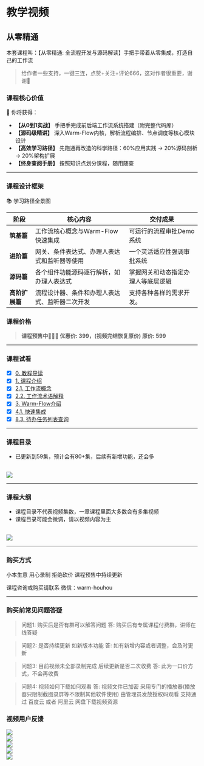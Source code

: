 # 教学视频
<!-- @include: ../other/betweengg.md -->

## **从零精通**
本套课程叫：<span class="red-font">【从零精通: 全流程开发与源码解读】</span>手把手带着从零集成，打造自己的工作流

> 给作者一些支持，一键三连，<span class="red-font">点赞+关注+评论666</span>，这对作者很重要，谢谢🤞

### **课程核心价值**
🚀 你将获得：

- **【从0到1实战】** <span class="red-font">手把手</span>完成<span class="red-font">前后端</span>工作流系统搭建（附完整代码库）
- **【源码级精讲】** 深入Warm-Flow内核，解析流程编排、节点调度等核心模块设计
- **【高效学习路径】** <span class="red-font">先跑通再改造</span>的科学路径：<span class="red-font">60%</span>应用实践 → <span class="red-font">20%</span>源码剖析 → <span class="red-font">20%</span>架构扩展
- **【终身查阅手册】** 按照<span class="red-font">知识点</span>划分课程，随用随查

------

### **课程设计框架**

📚 学习路径全景图

| **阶段**    | **核心内容**                                                                          | **交付成果**                                            |
|-----------|-----------------------------------------------------------------------------------|-----------------------------------------------------|
| **筑基篇**   | 工作流核心<span class="red-font">概念</span>与Warm-Flow<span class="red-font">快速集成</span> | 可运行的流程审批Demo系统                                      |
| **进阶篇**   | <span class="red-font">网关、条件表达式、办理人表达式和监听器</span>等使用                              | 一个<span class="red-font">灵活适应性强</span>调审批系统         |
| **源码篇**   | 各个组件功能源码<span class="red-font">逐行解析</span>，如办理人表达式                                | 掌握网关和动态指定办理人等<span class="red-font">底层逻辑</span> |
| **高阶扩展篇** | 流程设计器、条件和办理人表达式、监听器<span class="red-font">二次开发</span>                             | 支持<span class="red-font">各种各样</span>的需求开发。                                     |


### **课程价格**
> **课程预售中🎉🎉🎉 优惠价: <span class="red-font-bold">399</span>，(视频完结恢复原价) 原价: <span class="red-font-bold">599</span>**

------

### **课程试看**
  * [x] [0. 教程导读](https://www.bilibili.com/video/BV1AWRGYEEVr)
  * [x] [1. 课程介绍](https://www.bilibili.com/video/BV15yZGYyEy6)
  * [x] [2.1. 工作流概念](https://www.bilibili.com/video/BV1tufAY6EVr)
  * [x] [2.2. 工作流术语解释](https://www.bilibili.com/video/BV1nGdHY6EAo)
  * [x] [3. Warm-Flow介绍](https://www.bilibili.com/video/BV14ufAY6Eyi)
  * [x] [4.1. 快速集成](https://www.bilibili.com/video/BV1aQd3YAEEg)
  * [x] [8.3. 待办任务列表查询](https://www.bilibili.com/video/BV1JeZGYHEao/?vd_source=1be886ace16159801f6ed0106df215d9)

------

### **课程目录**
- 已更新到<span class="red-font-bold">59</span>集，预计会有<span class="red-font-bold">80+</span>集，后续有新增功能，还会多

<br>

<div><img src="/videosml.png"></div>

------

### **课程大纲**
- 课程目录不代表视频集数，一章课程里面大多数会有多集视频
- 课程目录可能会微调，请以视频内容为主

<br>

<div><img src="/videos.png"></div>

------

### **购买方式**
小本生意 用心录制 拒绝砍价 课程预售中持续更新

课程咨询或购买请联系
微信：<span class="red-font-bold">warm-houhou</span>

------

### **购买前常见问题答疑**
> 问题1: 购买后是否有群可以解答问题
> 答: 购买后有专属课程付费群，讲师在线答疑

> 问题2: 是否持续更新 如新版本功能
> 答: 如有新增内容或者调整，会及时更新

> 问题3: 目前视频未全部录制完成 后续更新是否二次收费
> 答: 此为一口价方式，不会再收费

> 问题4: 视频如何下载如何观看
> 答: 视频文件已加密 采用专门的播放器(播放器只限制截图录屏等不限制其他软件使用) 由管理员发放授权码观看
> 支持通过 百度云 或者 阿里云 网盘下载视频资源

### **视频用户反馈**
<div><img src="https://foruda.gitee.com/images/1744103124281281440/c4c75237_2218307.png"></div>
<div><img src="https://foruda.gitee.com/images/1744103197805009987/897b32e0_2218307.png"></div>
<div><img src="https://foruda.gitee.com/images/1744103218578523985/590967db_2218307.png"></div>
<div><img src="https://foruda.gitee.com/images/1744103236443767224/92bda156_2218307.png"></div>
<div><img src="https://foruda.gitee.com/images/1744103244889567154/30a112b0_2218307.png"></div>
